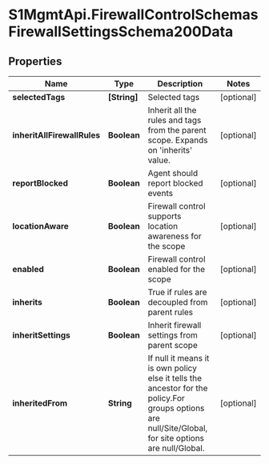 # S1MgmtApi.FirewallControlSchemasFirewallSettingsSchema200Data

## Properties
Name | Type | Description | Notes
------------ | ------------- | ------------- | -------------
**selectedTags** | **[String]** | Selected tags | [optional] 
**inheritAllFirewallRules** | **Boolean** | Inherit all the rules and tags from the parent scope. Expands on 'inherits' value. | [optional] 
**reportBlocked** | **Boolean** | Agent should report blocked events | [optional] 
**locationAware** | **Boolean** | Firewall control supports location awareness for the scope | [optional] 
**enabled** | **Boolean** | Firewall control enabled for the scope | [optional] 
**inherits** | **Boolean** | True if rules are decoupled from parent rules | [optional] 
**inheritSettings** | **Boolean** | Inherit firewall settings from parent scope | [optional] 
**inheritedFrom** | **String** | If null it means it is own policy else it tells the ancestor for the policy.For groups options are null/Site/Global, for site options are null/Global. | [optional] 


